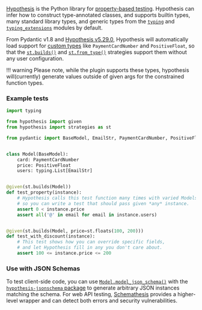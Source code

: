 [Hypothesis](https://hypothesis.readthedocs.io/) is the Python library for
[property-based testing](https://increment.com/testing/in-praise-of-property-based-testing/).
Hypothesis can infer how to construct type-annotated classes, and supports builtin types,
many standard library types, and generic types from the
[`typing`](https://docs.python.org/3/library/typing.html) and
[`typing_extensions`](https://pypi.org/project/typing-extensions/) modules by default.

From Pydantic v1.8 and [Hypothesis v5.29.0](https://hypothesis.readthedocs.io/en/latest/changes.html#v5-29-0),
Hypothesis will automatically load support for [custom types](/usage/types/) like
`PaymentCardNumber` and `PositiveFloat`, so that the
[`st.builds()`](https://hypothesis.readthedocs.io/en/latest/data.html#hypothesis.strategies.builds)
and [`st.from_type()`](https://hypothesis.readthedocs.io/en/latest/data.html#hypothesis.strategies.from_type)
strategies support them without any user configuration.

!!! warning
    Please note, while the plugin supports these types, hypothesis will(currently) generate values outside
    of given args for the constrained function types.

### Example tests

```py
import typing

from hypothesis import given
from hypothesis import strategies as st

from pydantic import BaseModel, EmailStr, PaymentCardNumber, PositiveFloat


class Model(BaseModel):
    card: PaymentCardNumber
    price: PositiveFloat
    users: typing.List[EmailStr]


@given(st.builds(Model))
def test_property(instance):
    # Hypothesis calls this test function many times with varied Models,
    # so you can write a test that should pass given *any* instance.
    assert 0 < instance.price
    assert all('@' in email for email in instance.users)


@given(st.builds(Model, price=st.floats(100, 200)))
def test_with_discount(instance):
    # This test shows how you can override specific fields,
    # and let Hypothesis fill in any you don't care about.
    assert 100 <= instance.price <= 200
```

### Use with JSON Schemas

To test client-side code, you can use [`Model.model_json_schema()`](usage/models/) with the
[`hypothesis-jsonschema` package](https://pypi.org/project/hypothesis-jsonschema/)
to generate arbitrary JSON instances matching the schema.
For web API testing, [Schemathesis](https://schemathesis.readthedocs.io) provides
a higher-level wrapper and can detect both errors and security vulnerabilities.
